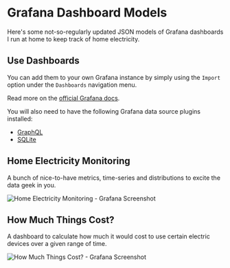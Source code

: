 # Grafana Dashboard Models

Here's some not-so-regularly updated JSON models of Grafana dashboards I run at home to keep track of home electricity.

## Use Dashboards

You can add them to your own Grafana instance by simply using the `Import` option under the `Dashboards` navigation menu.

Read more on the [official Grafana docs](https://grafana.com/docs/grafana/latest/dashboards/manage-dashboards/#export-and-import-dashboards).

You will also need to have the following Grafana data source plugins installed:

- [GraphQL](https://grafana.com/grafana/plugins/fifemon-graphql-datasource/)
- [SQLite](https://grafana.com/grafana/plugins/frser-sqlite-datasource/)

## Home Electricity Monitoring

A bunch of nice-to-have metrics, time-series and distributions to excite the data geek in you.

![Home Electricity Monitoring - Grafana Screenshot](./img/home_electricity_monitoring.png)

## How Much Things Cost?

A dashboard to calculate how much it would cost to use certain electric devices over a given range of time.

![How Much Things Cost? - Grafana Screenshot](./img/how_much_things_cost.png)
